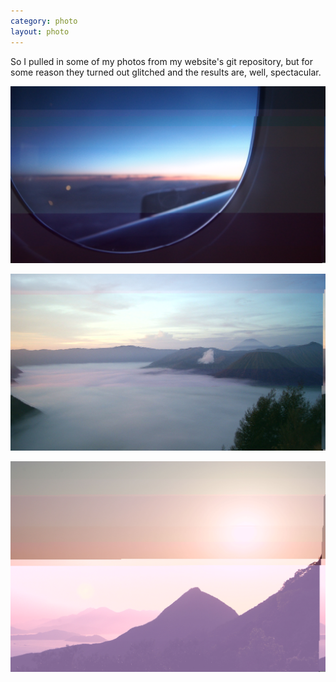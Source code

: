 ```yaml
---
category: photo
layout: photo
---
```


So I pulled in some of my photos from my website's git repository, but for some reason they turned out glitched and the results are, well, spectacular.

![P6140207](../../images/bits/2017/P6140207.jpg)

![DSC07559](../../images/bits/2017/DSC07559.jpg)

![DSC04157](../../images/bits/2017/DSC04157.jpg)
